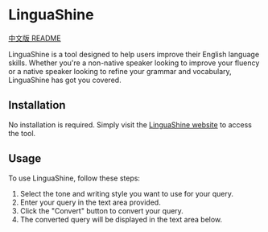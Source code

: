 # LinguaShine
[中文版 README](./README_CN.md)


LinguaShine is a tool designed to help users improve their English language skills. Whether you're a non-native speaker looking to improve your fluency or a native speaker looking to refine your grammar and vocabulary, LinguaShine has got you covered.

## Installation
No installation is required. Simply visit the [LinguaShine website](https://chenhuiyu-linguashine-main-lpazvv.streamlit.app/) to access the tool.

## Usage
To use LinguaShine, follow these steps:

1. Select the tone and writing style you want to use for your query.
2. Enter your query in the text area provided.
3. Click the "Convert" button to convert your query.
4. The converted query will be displayed in the text area below.